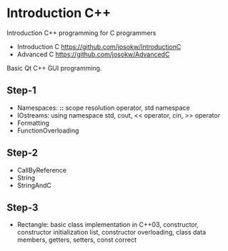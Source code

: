 # Introduction C++

Introduction C++ programming for C programmers
- Introduction C  https://github.com/josokw/IntroductionC
- Advanced C  https://github.com/josokw/AdvancedC

Basic Qt C++ GUI programming.

## Step-1

* Namespaces: **::** scope resolution operator, std namespace
* IOstreams: using namespace std, cout, << operator, cin, >> operator
* Formatting
* FunctionOverloading

## Step-2

* CallByReference
* String
* StringAndC

## Step-3

* Rectangle: basic class implementation in C++03, constructor, constructor initialization list, constructor overloading, class data members, getters, setters, const correct
